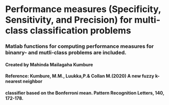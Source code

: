 # Performance measures (Specificity, Sensitivity, and Precision) for multi-class classification problems
### Matlab functions for computing performance measures for binanry- and mutli-class problems are included.
#### Created by Mahinda Mailagaha Kumbure
#### Reference:  Kumbure, M.M., Luukka,P.& Collan M.(2020) A new fuzzy k-nearest neighbor 
####             classifier based on the Bonferroni mean. Pattern Recognition Letters, 140, 172-178.

